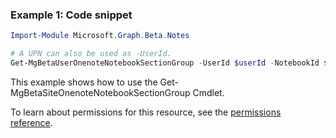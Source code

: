 ### Example 1: Code snippet

```powershell
Import-Module Microsoft.Graph.Beta.Notes

# A UPN can also be used as -UserId.
Get-MgBetaUserOnenoteNotebookSectionGroup -UserId $userId -NotebookId $notebookId
```
This example shows how to use the Get-MgBetaSiteOnenoteNotebookSectionGroup Cmdlet.

To learn about permissions for this resource, see the [permissions reference](/graph/permissions-reference).

